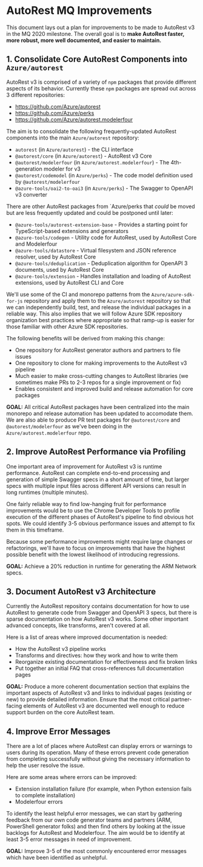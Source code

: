 # AutoRest MQ Improvements

This document lays out a plan for improvements to be made to AutoRest v3 in the
MQ 2020 milestone.  The overall goal is to **make AutoRest faster, more robust,
more well documented, and easier to maintain.**

## 1. Consolidate Core AutoRest Components into `Azure/autorest`

AutoRest v3 is comprised of a variety of `npm` packages that provide different
aspects of its behavior.  Currently these `npm` packages are spread out across 3
different repositories:

- https://github.com/Azure/autorest
- https://github.com/Azure/perks
- https://github.com/Azure/autorest.modelerfour

The aim is to consolidate the following frequently-updated AutoRest components
into the main `Azure/autorest` repository:

- `autorest` (in `Azure/autorest`) - the CLI interface
- `@autorest/core` (in `Azure/autorest`) - AutoRest v3 Core
- `@autorest/modelerfour` (in `Azure/autorest.modelerfour`) - The 4th-generation modeler for v3
- `@autorest/codemodel` (in `Azure/perks`) - The code model definition used by `@autorest/modelerfour`
- `@azure-tools/oai2-to-oai3` (in `Azure/perks`) - The Swagger to OpenAPI v3 converter

There are other AutoRest packages from `Azure/perks that *could* be moved but
are less frequently updated and could be postponed until later:

- `@azure-tools/autorest-extension-base` - Provides a starting point for TypeScript-based extensions and generators
- `@azure-tools/codegen` - Utility code for AutoRest, used by AutoRest Core and Modelerfour
- `@azure-tools/datastore` - Virtual filesystem and JSON reference resolver, used by AutoRest Core
- `@azure-tools/deduplication` - Deduplication algorithm for OpenAPI 3 documents, used by AutoRest Core
- `@azure-tools/extension` - Handles installation and loading of AutoRest extensions, used by AutoRest CLI and Core

We'll use some of the CI and monorepo patterns from the `Azure/azure-sdk-for-js`
repository and apply them to the `Azure/autorest` repository so that we can
independently build, test, and release the individual packages in a reliable
way.  This also implies that we will follow Azure SDK repository organization
best practices where appropriate so that ramp-up is easier for those familiar
with other Azure SDK repositories.

The following benefits will be derived from making this change:

- One repository for AutoRest generator authors and partners to file issues
- One repository to clone for making improvements to the AutoRest v3 pipeline
- Much easier to make cross-cutting changes to AutoRest libraries (we sometimes make PRs to 2-3 repos for a single improvement or fix)
- Enables consistent and improved build and release automation for core packages

**GOAL:** All critical AutoRest packages have been centralized into the main
monorepo and release automation has been updated to accomodate them.  We are
also able to produce PR test packages for `@autorest/core` and
`@autorest/modelerfour` as we've been doing in the `Azure/autorest.modelerfour`
repo.

## 2. Improve AutoRest Performance via Profiling

One important area of improvement for AutoRest v3 is runtime performance.
AutoRest can complete end-to-end processing and generation of simple Swagger
specs in a short amount of time, but larger specs with multiple input files
across different API versions can result in long runtimes (multiple minutes).

One fairly reliable way to find low-hanging fruit for performance improvements
would be to use the Chrome Developer Tools to profile execution of the different
phases of AutoRest's pipeline to find obvious hot spots.  We could identify 3-5
obvious performance issues and attempt to fix them in this timeframe.

Because some performance improvements might require large changes or
refactorings, we'll have to focus on improvements that have the highest possible
benefit with the lowest likelihood of introducing regressions.

**GOAL:** Achieve a 20% reduction in runtime for generating the ARM Network
specs.

## 3. Document AutoRest v3 Architecture

Currently the AutoRest repository contains documentation for how to use AutoRest
to generate code from Swagger and OpenAPI 3 specs, but there is sparse
documentation on how AutoRest v3 works.  Some other important advanced concepts,
like transforms, aren't covered at all.

Here is a list of areas where improved documentation is needed:

- How the AutoRest v3 pipeline works
- Transforms and directives: how they work and how to write them
- Reorganize existing documentation for effectiveness and fix broken links
- Put together an initial FAQ that cross-references full documentation pages

**GOAL:** Produce a more coherent documentation section that explains the
important aspects of AutoRest v3 and links to individual pages (existing or new)
to provide detailed information.  Ensure that the most critical partner-facing
elements of AutoRest v3 are documented well enough to reduce support burden on
the core AutoRest team.

## 4. Improve Error Messages

There are a lot of places where AutoRest can display errors or warnings to users
during its operation.  Many of these errors prevent code generation from
completing successfully without giving the necessary information to help the
user resolve the issue.

Here are some areas where errors can be improved:

- Extension installation failure (for example, when Python extension fails to complete installation)
- Modelerfour errors

To identify the least helpful error messages, we can start by gathering feedback
from our own code generator teams and partners (ARM, PowerShell generator folks)
and then find others by looking at the issue backlogs for AutoRest and
Modelerfour.  The aim would be to identify at least 3-5 error messages in need
of improvement.

**GOAL:** Improve 3-5 of the most commonly encountered error messages which have
been identified as unhelpful.
